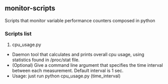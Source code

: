 ## monitor-scripts
Scripts that monitor variable performance counters composed in python

### Scripts list
1. cpu_usage.py
  * Daemon tool that calculates and prints overall cpu usage, using statistics found in /proc/stat file.
  * (Optional) Give a command line argument that specifies the time interval between each measurement. Default interval is 1 sec.
  * Usage: just run python cpu_usage.py (time_interval)
